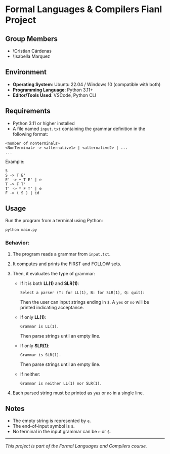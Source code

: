# Formal Languages & Compilers Fianl Project

## Group Members

* \Cristian Cárdenas
* \Isabella Marquez

## Environment

* **Operating System**: Ubuntu 22.04 / Windows 10 (compatible with both)
* **Programming Language**: Python 3.11+
* **Editor/Tools Used**: VSCode, Python CLI

## Requirements

* Python 3.11 or higher installed
* A file named `input.txt` containing the grammar definition in the following format:

```
<number of nonterminals>
<NonTerminal> -> <alternative1> | <alternative2> | ...
...
```

Example:

```
5
S -> T E'
E' -> + T E' | e
T -> F T'
T' -> * F T' | e
F -> ( S ) | id
```

## Usage

Run the program from a terminal using Python:

```bash
python main.py
```

### Behavior:

1. The program reads a grammar from `input.txt`.

2. It computes and prints the FIRST and FOLLOW sets.

3. Then, it evaluates the type of grammar:

   * If it is both **LL(1)** and **SLR(1)**:

     ```
     Select a parser (T: for LL(1), B: for SLR(1), Q: quit):
     ```

     Then the user can input strings ending in `$`. A `yes` or `no` will be printed indicating acceptance.
   * If only **LL(1)**:

     ```
     Grammar is LL(1).
     ```

     Then parse strings until an empty line.
   * If only **SLR(1)**:

     ```
     Grammar is SLR(1).
     ```

     Then parse strings until an empty line.
   * If neither:

     ```
     Grammar is neither LL(1) nor SLR(1).
     ```

4. Each parsed string must be printed as `yes` or `no` in a single line.

## Notes

* The empty string is represented by `e`.
* The end-of-input symbol is `$`.
* No terminal in the input grammar can be `e` or `$`.

---

*This project is part of the Formal Languages and Compilers course.*
